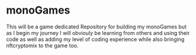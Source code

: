 # monoGames
This will be a game dedicated Repository for building my monoGames but as I begin my journey I will obviouly be learning from others and using their code as well as adding my level of coding experience while also bringing nftcryptomix to the game too.
